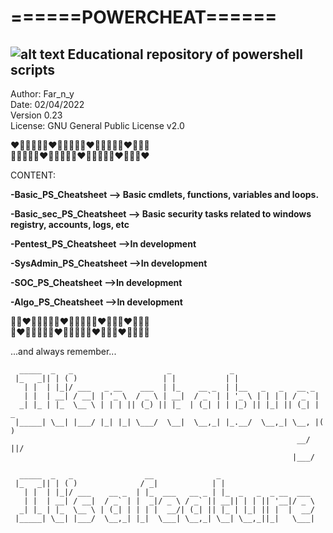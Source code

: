 # ======POWERCHEAT======
## ![alt text](https://raw.githubusercontent.com/PowerShell/PowerShell/master/assets/ps_black_64.svg?sanitize=true) Educational repository of powershell scripts

Author: Far_n_y  
Date: 02/04/2022  
Version 0.23  
License: GNU General Public License v2.0    

❤️🧡💛💚💜💙❤️🧡💛💚💜💙❤️🧡💛💚💜💙❤️🧡💛💚    
🧡💛💚💜💙❤️🧡💛💚💜💙❤️🧡💛💚💜💙❤️🧡💛💚❤️    
  
 CONTENT:  

**-Basic_PS_Cheatsheet --> Basic cmdlets, functions, variables and loops.**

**-Basic_sec_PS_Cheatsheet --> Basic security tasks related to windows registry, accounts, logs, etc** 

**-Pentest_PS_Cheatsheet -->In development**

**-SysAdmin_PS_Cheatsheet -->In development**

**-SOC_PS_Cheatsheet -->In development**

**-Algo_PS_Cheatsheet -->In development**  
  
  
  



💜💙❤️🧡💛💚💜💙❤️🧡💛💚💜💙❤️🧡💛💚❤️🧡💛💚   
💙❤️🧡💛💚💜💙❤️🧡💛💚💜💙❤️🧡💛💚❤️🧡💛💚💜  
  
  
  
  
  
...and always remember...   

      _____  _   _                     _             _
     |_   _|| | ( )                   | |           | |
       | |  | |_|/ ___   _ __    ___  | |_    __ _  | |__   _   _   __ _
       | |  | __| / __| | '_ \  / _ \ | __|  / _` | | '_ \ | | | | / _` |
      _| |_ | |_  \__ \ | | | || (_) || |_  | (_| | | |_) || |_| || (_| | _
     |_____| \__| |___/ |_| |_| \___/  \__|  \__,_| |_.__/  \__,_| \__, |( )
                                                                    __/ ||/
                                                                   |___/

      _____  _   _                __              _
     |_   _|| | ( )              / _|            | |
       | |  | |_|/ ___    __ _  | |_  ___   __ _ | |_  _   _  _ __  ___
       | |  | __| / __|  / _` | |  _|/ _ \ / _` || __|| | | || '__|/ _ \
      _| |_ | |_  \__ \ | (_| | | | |  __/| (_| || |_ | |_| || |  |  __/
     |_____| \__| |___/  \__,_| |_|  \___| \__,_| \__| \__,_||_|   \___|
                                                                        
   
